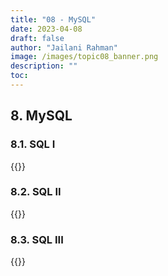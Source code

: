 ```yaml
---
title: "08 - MySQL"
date: 2023-04-08
draft: false
author: "Jailani Rahman"
image: /images/topic08_banner.png
description: ""
toc:
---
```


## 8. MySQL

### 8.1. SQL I
<div>{{<embed-pdf url="../resources/08a - Structured Query Language I.pdf">}}</div>

### 8.2. SQL II
<div>{{<embed-pdf url="../resources/08b - Structured Query Language II.pdf">}}</div>

### 8.3. SQL III
<div>{{<embed-pdf url="../resources/08c - Structured Query Language III.pdf">}}</div>
